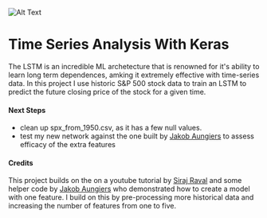 ![Alt Text](https://media.giphy.com/media/xUPGcf7RFpGA1PuoiA/giphy.gif)

# Time Series Analysis With Keras

The LSTM is an incredible ML archetecture that is renowned for it's ability to learn long term dependences, amking it extremely effective with time-series data. In this project I use historic S&P 500 stock data to train an LSTM to predict the future closing price of the stock for a given time.


#### Next Steps
* clean up spx_from_1950.csv, as it has a few null values.
* test my new network against the one built by [Jakob Aungiers](https://github.com/jaungiers) to assess efficacy of the extra features 

#### Credits
This project builds on the on a youtube tutorial by [Siraj Raval](https://github.com/llSourcell) and some helper code by [Jakob Aungiers](https://github.com/jaungiers) who demonstrated how to create a model with one feature. I build on this by pre-processing more historical data and increasing the number of features from one to five.



